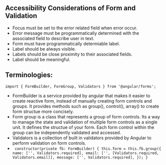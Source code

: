 ## Accessibility Considerations of Form and Validation 
* Focus must be set to the error related field when error occur.
* Error message must be programmatically determined with the associated field to describe user in text.
* Form must have programmatically determiable label.
* Label should be always visible.
* Labels should be close proximity to their associated fields.
* Label should be meaningful.

## Terminologies: 
`import { FormBuilder, FormGroup, Validators } from '@angular/forms';`
* FormBuilder is a service provided by angular that makes it easier to create reactive form, instead of manually creating form controls and groups. It provides methods such as group(), control(), array() to create form structue more concisely.
* Form group is a class that represents a group of form controls. Its a way to manage the state and validation of multiple form controls as a single unit. It defines the structue of your form. Each form control within the group can be independently validated and accessed.
* Validators is a collection of built in validators provided by Angular to perform validation on form controls.
* `  constructor(private fb: FormBuilder) {
    this.form = this.fb.group({
      name: ['', Validators.required],
      email: ['', [Validators.required, Validators.email]],
      message: ['', Validators.required],
    });
  } `

  


